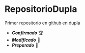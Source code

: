 # RepositorioDupla
Primer repositorio en github en dupla
* ***Confirmado*** :trophy:
* ***Modificado*** :firecracker:
* ***Preparado*** :dart: